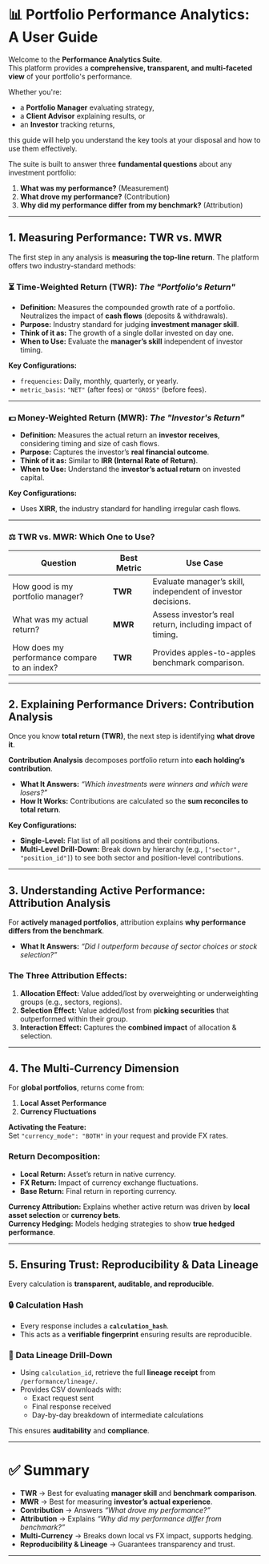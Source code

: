 # 📊 Portfolio Performance Analytics: A User Guide

Welcome to the **Performance Analytics Suite**.  
This platform provides a **comprehensive, transparent, and multi-faceted view** of your portfolio's performance.  

Whether you're:
- a **Portfolio Manager** evaluating strategy,  
- a **Client Advisor** explaining results, or  
- an **Investor** tracking returns,  

this guide will help you understand the key tools at your disposal and how to use them effectively.  

The suite is built to answer three **fundamental questions** about any investment portfolio:

1. **What was my performance?** (Measurement)  
2. **What drove my performance?** (Contribution)  
3. **Why did my performance differ from my benchmark?** (Attribution)  

---

## 1. Measuring Performance: TWR vs. MWR

The first step in any analysis is **measuring the top-line return**. The platform offers two industry-standard methods:

### ⏳ Time-Weighted Return (TWR): *The "Portfolio's Return"*

- **Definition:** Measures the compounded growth rate of a portfolio. Neutralizes the impact of **cash flows** (deposits & withdrawals).  
- **Purpose:** Industry standard for judging **investment manager skill**.  
- **Think of it as:** The growth of a single dollar invested on day one.  
- **When to Use:** Evaluate the **manager’s skill** independent of investor timing.  

**Key Configurations:**
- `frequencies`: Daily, monthly, quarterly, or yearly.  
- `metric_basis`: `"NET"` (after fees) or `"GROSS"` (before fees).  

---

### 💵 Money-Weighted Return (MWR): *The "Investor's Return"*

- **Definition:** Measures the actual return an **investor receives**, considering timing and size of cash flows.  
- **Purpose:** Captures the investor’s **real financial outcome**.  
- **Think of it as:** Similar to **IRR (Internal Rate of Return)**.  
- **When to Use:** Understand the **investor’s actual return** on invested capital.  

**Key Configurations:**
- Uses **XIRR**, the industry standard for handling irregular cash flows.  

---

### ⚖️ TWR vs. MWR: Which One to Use?

| **Question**                       | **Best Metric** | **Use Case** |
|------------------------------------|-----------------|--------------|
| How good is my portfolio manager?  | **TWR**         | Evaluate manager’s skill, independent of investor decisions. |
| What was my actual return?         | **MWR**         | Assess investor’s real return, including impact of timing. |
| How does my performance compare to an index? | **TWR** | Provides apples-to-apples benchmark comparison. |

---

## 2. Explaining Performance Drivers: Contribution Analysis

Once you know **total return (TWR)**, the next step is identifying **what drove it**.  

**Contribution Analysis** decomposes portfolio return into **each holding’s contribution**.  

- **What It Answers:** *“Which investments were winners and which were losers?”*  
- **How It Works:** Contributions are calculated so the **sum reconciles to total return**.  

**Key Configurations:**
- **Single-Level:** Flat list of all positions and their contributions.  
- **Multi-Level Drill-Down:** Break down by hierarchy (e.g., `["sector", "position_id"]`) to see both sector and position-level contributions.  

---

## 3. Understanding Active Performance: Attribution Analysis

For **actively managed portfolios**, attribution explains **why performance differs from the benchmark**.  

- **What It Answers:** *“Did I outperform because of sector choices or stock selection?”*  

### The Three Attribution Effects:
1. **Allocation Effect:** Value added/lost by overweighting or underweighting groups (e.g., sectors, regions).  
2. **Selection Effect:** Value added/lost from **picking securities** that outperformed within their group.  
3. **Interaction Effect:** Captures the **combined impact** of allocation & selection.  

---

## 4. The Multi-Currency Dimension

For **global portfolios**, returns come from:
1. **Local Asset Performance**  
2. **Currency Fluctuations**  

**Activating the Feature:**  
Set `"currency_mode": "BOTH"` in your request and provide FX rates.  

### Return Decomposition:
- **Local Return:** Asset’s return in native currency.  
- **FX Return:** Impact of currency exchange fluctuations.  
- **Base Return:** Final return in reporting currency.  

**Currency Attribution:** Explains whether active return was driven by **local asset selection** or **currency bets**.  
**Currency Hedging:** Models hedging strategies to show **true hedged performance**.  

---

## 5. Ensuring Trust: Reproducibility & Data Lineage

Every calculation is **transparent, auditable, and reproducible**.  

### 🔒 Calculation Hash
- Every response includes a **`calculation_hash`**.  
- This acts as a **verifiable fingerprint** ensuring results are reproducible.  

### 🧾 Data Lineage Drill-Down
- Using `calculation_id`, retrieve the full **lineage receipt** from `/performance/lineage/`.  
- Provides CSV downloads with:
  - Exact request sent  
  - Final response received  
  - Day-by-day breakdown of intermediate calculations  

This ensures **auditability** and **compliance**.  

---

# ✅ Summary

- **TWR** → Best for evaluating **manager skill** and **benchmark comparison**.  
- **MWR** → Best for measuring **investor’s actual experience**.  
- **Contribution** → Answers *“What drove my performance?”*  
- **Attribution** → Explains *“Why did my performance differ from benchmark?”*  
- **Multi-Currency** → Breaks down local vs FX impact, supports hedging.  
- **Reproducibility & Lineage** → Guarantees transparency and trust.  

---
